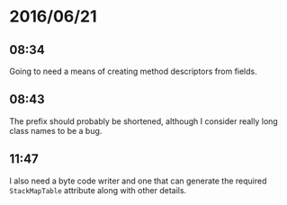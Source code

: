 # 2016/06/21

## 08:34

Going to need a means of creating method descriptors from fields.

## 08:43

The prefix should probably be shortened, although I consider really long
class names to be a bug.

## 11:47

I also need a byte code writer and one that can generate the required
`StackMapTable` attribute along with other details.

